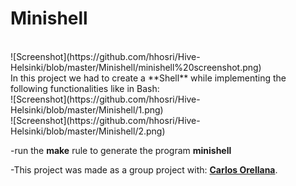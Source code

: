 # Minishell
<br />
![Screenshot](https://github.com/hhosri/Hive-Helsinki/blob/master/Minishell/minishell%20screenshot.png) <br />
In this project we had to create a **Shell** while implementing the following functionalities like in Bash:<br />
![Screenshot](https://github.com/hhosri/Hive-Helsinki/blob/master/Minishell/1.png) <br />
![Screenshot](https://github.com/hhosri/Hive-Helsinki/blob/master/Minishell/2.png) <br />


-run the **make** rule to generate the program **minishell**<br />

-This project was made as a group project with: [**Carlos Orellana**](https://github.com/quiminbano).
